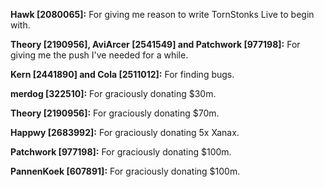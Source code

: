 **Hawk [2080065]:**
For giving me reason to write TornStonks Live to begin with.

**Theory [2190956], AviArcer [2541549] and Patchwork [977198]:**
For giving me the push I've needed for a while.

**Kern [2441890] and Cola [2511012]:**
For finding bugs.

**merdog [322510]:**
For graciously donating $30m.

**Theory [2190956]:**
For graciously donating $70m.

**Happwy [2683992]:**
For graciously donating 5x Xanax.

**Patchwork [977198]:**
For graciously donating $100m.

**PannenKoek [607891]:**
For graciously donating $100m.
